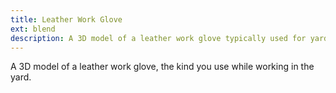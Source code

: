 ```yaml
---
title: Leather Work Glove
ext: blend
description: A 3D model of a leather work glove typically used for yard work.
---
```

A 3D model of a leather work glove, the kind you use while working in the yard.